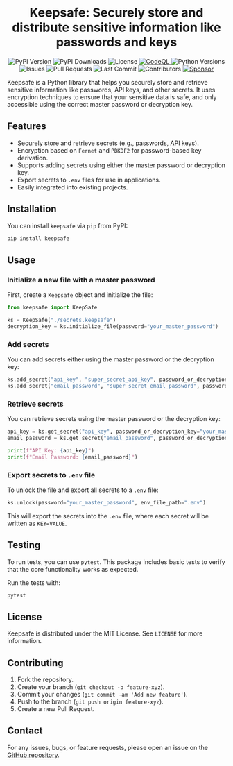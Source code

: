 <h1 align="center">Keepsafe: Securely store and distribute sensitive information like passwords and keys</h1>
<p align="center">
  <img src="https://img.shields.io/pypi/v/keepsafe" alt="PyPI Version" />
  <img src="https://img.shields.io/pypi/dm/keepsafe" alt="PyPI Downloads" />
  <img src="https://img.shields.io/pypi/l/keepsafe" alt="License" />
  <a href="https://github.com/muhammad-fiaz/keepsafe/actions/workflows/github-code-scanning/codeql">
    <img src="https://github.com/muhammad-fiaz/keepsafe/actions/workflows/github-code-scanning/codeql/badge.svg" alt="CodeQL" />
  </a>  <img src="https://img.shields.io/pypi/pyversions/keepsafe" alt="Python Versions" />
  <img src="https://img.shields.io/github/issues/muhammad-fiaz/keepsafe" alt="Issues" />
  <img src="https://img.shields.io/github/issues-pr/muhammad-fiaz/keepsafe" alt="Pull Requests" />
  <img src="https://img.shields.io/github/last-commit/muhammad-fiaz/keepsafe" alt="Last Commit" />
  <img src="https://img.shields.io/github/contributors/muhammad-fiaz/keepsafe" alt="Contributors" />
  <a href="https://github.com/sponsors/muhammad-fiaz">
    <img src="https://img.shields.io/badge/sponsor-muhammad--fiaz-ff69b4" alt="Sponsor" />
  </a>
</p>




Keepsafe is a Python library that helps you securely store and retrieve sensitive information like passwords, API keys, and other secrets. It uses encryption techniques to ensure that your sensitive data is safe, and only accessible using the correct master password or decryption key.

## Features

- Securely store and retrieve secrets (e.g., passwords, API keys).
- Encryption based on `Fernet` and `PBKDF2` for password-based key derivation.
- Supports adding secrets using either the master password or decryption key.
- Export secrets to `.env` files for use in applications.
- Easily integrated into existing projects.

## Installation

You can install `keepsafe` via `pip` from PyPI:

```bash
pip install keepsafe
```

## Usage

### Initialize a new file with a master password

First, create a `Keepsafe` object and initialize the file:

```python
from keepsafe import KeepSafe

ks = KeepSafe("./secrets.keepsafe")
decryption_key = ks.initialize_file(password="your_master_password")
```

### Add secrets

You can add secrets either using the master password or the decryption key:

```python
ks.add_secret("api_key", "super_secret_api_key", password_or_decryption_key="your_master_password")
ks.add_secret("email_password", "super_secret_email_password", password_or_decryption_key=decryption_key)
```

### Retrieve secrets

You can retrieve secrets using the master password or the decryption key:

```python
api_key = ks.get_secret("api_key", password_or_decryption_key="your_master_password")
email_password = ks.get_secret("email_password", password_or_decryption_key=decryption_key)

print(f"API Key: {api_key}")
print(f"Email Password: {email_password}")
```

### Export secrets to `.env` file

To unlock the file and export all secrets to a `.env` file:

```python
ks.unlock(password="your_master_password", env_file_path=".env")
```

This will export the secrets into the `.env` file, where each secret will be written as `KEY=VALUE`.

## Testing

To run tests, you can use `pytest`. This package includes basic tests to verify that the core functionality works as expected.

Run the tests with:

```bash
pytest
```

## License

Keepsafe is distributed under the MIT License. See `LICENSE` for more information.

## Contributing

1. Fork the repository.
2. Create your branch (`git checkout -b feature-xyz`).
3. Commit your changes (`git commit -am 'Add new feature'`).
4. Push to the branch (`git push origin feature-xyz`).
5. Create a new Pull Request.

## Contact

For any issues, bugs, or feature requests, please open an issue on the [GitHub repository](https://github.com/muhammad-fiaz/keepsafe).

